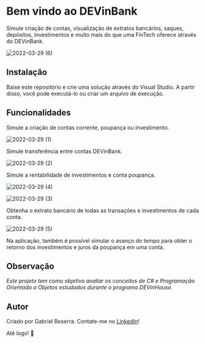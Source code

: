 # Bem vindo ao DEVinBank

Simule criação de contas, visualização de extratos bancários, saques, depósitos, investimentos e muito mais do que uma FinTech oferece através do DEVinBank.

![2022-03-29 (6)](https://user-images.githubusercontent.com/47508755/160712573-400fa067-795a-4219-b295-b024ebbbddf4.png)

## Instalação
Baixe este repositório e crie uma solução através do Visual Studio. A partir disso, você pode executá-lo ou criar um arquivo de execução.

## Funcionalidades
Simule a criação de contas corrente, poupança ou investimento.

![2022-03-29 (1)](https://user-images.githubusercontent.com/47508755/160713096-8033a9a7-f02d-4d63-8eab-7659e9cd32d2.png)

Simule transferência entre contas DEVinBank.

![2022-03-29 (2)](https://user-images.githubusercontent.com/47508755/160713207-116910d4-544c-4214-bd01-122167139e9b.png)

Simule a rentabilidade de investimentos e conta poupança.

![2022-03-29 (4)](https://user-images.githubusercontent.com/47508755/160713397-b96b4073-bee6-40f2-85a4-b5272c93b740.png)

![2022-03-29 (3)](https://user-images.githubusercontent.com/47508755/160713416-6b02ab9e-2089-44bf-a7a8-3b0fe625478c.png)

Obtenha o extrato bancário de todas as transações e investimentos de cada conta.

![2022-03-29 (5)](https://user-images.githubusercontent.com/47508755/160713479-3f34ec4d-80d7-4dec-969d-f6279f601199.png)

Na aplicação, também é possível simular o avanço do tempo para obter o retorno dos investimentos e juros da poupança em uma conta.

## Observação
*Este projeto tem como objetivo avaliar os conceitos de C# e Programação Orientada a Objetos estudados durante o programa DEVinHouse.*

## Autor
Criado por Gabriel Beserra.
Contate-me no [LinkedIn](https://www.linkedin.com/in/-gabrielbeserra/)!

Até logo! 👋

